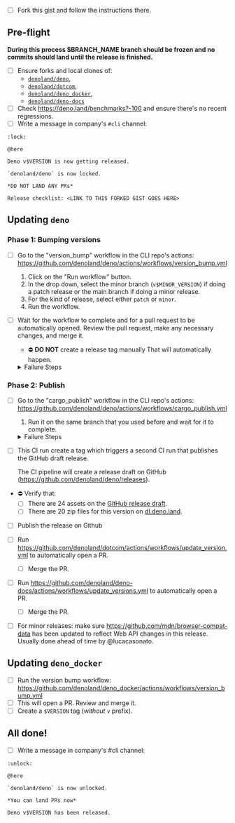 - [ ] Fork this gist and follow the instructions there.

## Pre-flight

**During this process $BRANCH_NAME branch should be frozen and no commits should
land until the release is finished.**

- [ ] Ensure forks and local clones of:
  - [`denoland/deno`](https://github.com/denoland/deno/),
  - [`denoland/dotcom`](https://github.com/denoland/dotcom/),
  - [`denoland/deno_docker`](https://github.com/denoland/deno_docker/),
  - [`denoland/deno-docs`](https://github.com/denoland/deno-docs)
- [ ] Check https://deno.land/benchmarks?-100 and ensure there's no recent
      regressions.
- [ ] Write a message in company's `#cli` channel:

```
:lock: 

@here

Deno v$VERSION is now getting released.

`denoland/deno` is now locked.

*DO NOT LAND ANY PRs*

Release checklist: <LINK TO THIS FORKED GIST GOES HERE>
```

## Updating `deno`

### Phase 1: Bumping versions

- [ ] Go to the "version_bump" workflow in the CLI repo's actions:
      https://github.com/denoland/deno/actions/workflows/version_bump.yml
  1. Click on the "Run workflow" button.
  1. In the drop down, select the minor branch (`v$MINOR_VERSION`) if doing a
     patch release or the main branch if doing a minor release.
  1. For the kind of release, select either `patch` or `minor`.
  1. Run the workflow.

- [ ] Wait for the workflow to complete and for a pull request to be
      automatically opened. Review the pull request, make any necessary changes,
      and merge it.
  - ⛔ **DO NOT** create a release tag manually That will automatically happen.

  <details>
     <summary>Failure Steps</summary>

  1. Checkout the branch the release is being made on.
  2. Manually run `./tools/release/01_bump_crate_versions.ts`
     1. Ensure the crate versions were bumped correctly
     2. Ensure `Releases.md` was updated correctly
  3. Open a PR with the changes and continue with the steps below.
  </details>

### Phase 2: Publish

- [ ] Go to the "cargo_publish" workflow in the CLI repo's actions:
      https://github.com/denoland/deno/actions/workflows/cargo_publish.yml
  1. Run it on the same branch that you used before and wait for it to complete.

  <details>
     <summary>Failure Steps</summary>

  1. The workflow was designed to be restartable. Try restarting it.
  2. If that doesn't work, then do the following:
     1. Checkout the `v$MINOR_VERSION` branch.
     2. If `cargo publish` hasn't completed then run
        `./tools/release/03_publish_crates.ts`
        - Note that you will need access to crates.io so it might fail.
     3. If `cargo publish` succeeded and a release tag wasn't created, then
        manually create and push the `v$VERSION` tag on the `v$MINOR_VERSION`
        branch.
  </details>

- [ ] This CI run create a tag which triggers a second CI run that publishes the
      GitHub draft release.

  The CI pipeline will create a release draft on GitHub
  (https://github.com/denoland/deno/releases).

- ⛔ Verify that:
  - [ ] There are 24 assets on the
        [GitHub release draft](https://github.com/denoland/deno/releases/v$VERSION).
  - [ ] There are 20 zip files for this version on
        [dl.deno.land](https://console.cloud.google.com/storage/browser/dl.deno.land/release/v$VERSION).

- [ ] Publish the release on Github

- [ ] Run
      https://github.com/denoland/dotcom/actions/workflows/update_version.yml to
      automatically open a PR.
  - [ ] Merge the PR.

- [ ] Run
      https://github.com/denoland/deno-docs/actions/workflows/update_versions.yml
      to automatically open a PR.
  - [ ] Merge the PR.

- [ ] For minor releases: make sure https://github.com/mdn/browser-compat-data
      has been updated to reflect Web API changes in this release. Usually done
      ahead of time by @lucacasonato.

## Updating `deno_docker`

- [ ] Run the version bump workflow:
      https://github.com/denoland/deno_docker/actions/workflows/version_bump.yml
- [ ] This will open a PR. Review and merge it.
- [ ] Create a `$VERSION` tag (_without_ `v` prefix).

## All done!

- [ ] Write a message in company's #cli channel:

```
:unlock:

@here 

`denoland/deno` is now unlocked.

*You can land PRs now*

Deno v$VERSION has been released.
```
